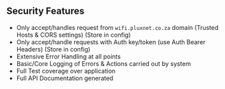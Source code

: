 

## Security Features

- Only accept/handles request from `wifi.pluxnet.co.za` domain (Trusted Hosts & CORS settings) (Store in config)
- Only accept/handle requests with Auth key/token (use Auth Bearer Headers)  (Store in config)
- Extensive Error Handling at all points
- Basic/Core Logging of Errors & Actions carried out by system
- Full Test coverage over application
- Full API Documentation generated